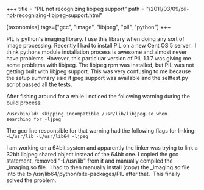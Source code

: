 +++
title = "PIL not recognizing libjpeg support"
path = "/2011/03/09/pil-not-recognizing-libjpeg-support.html"

[taxonomies]
tags=["gcc", "image", "libjpeg", "pil", "python"]
+++

PIL is python's imaging library.  I use this library when doing any sort of image processing.  Recently I had to install PIL on a new Cent OS 5 server.  I think pythons module installation process is awesome and almost never have problems. However, this particluar version of PIL 1.1.7 was giving me some problems with libjpeg. The libjpeg rpm was installed, but PIL was not getting built with libjpeg support.  This was very confusing to me because the setup summary said it jpeg support was available and the selftest.py script passed all the tests.  <!--more-->

After fishing around for a while I noticed the following warning during the build process:

<code>/usr/bin/ld: skipping incompatible /usr/lib/libjpeg.so when searching for -ljpeg</code>

The gcc line responsible for that warning had the following flags for linking:
<code>-L/usr/lib -L/usr/lib64 -ljpeg</code>

I am working on a 64bit system and apparently the linker was trying to link a 32bit libjpeg shared object instead of the 64bit one.  I copied the gcc statement, removed "-L/usr/lib" from it and manually compiled the _imaging.so file.  I had to then manually install (copy) the _imaging.so file into the to /usr/lib64/python/site-packages/PIL after that.  This finally solved the problem.
